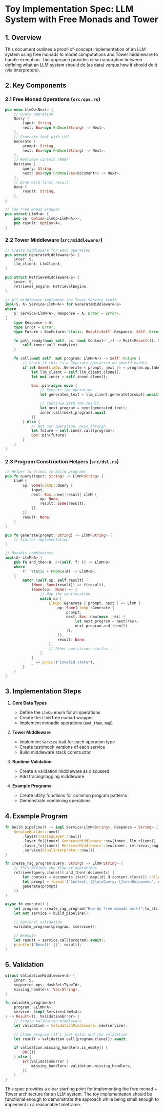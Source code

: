 # Toy Implementation Spec: LLM System with Free Monads and Tower

## 1. Overview

This document outlines a proof-of-concept implementation of an LLM system using free monads to model computations and Tower middleware to handle execution. The approach provides clean separation between defining what an LLM system should do (as data) versus how it should do it (via interpreters).

## 2. Key Components

### 2.1 Free Monad Operations (`src/ops.rs`)
```rust
pub enum LlmOp<Next> {
    // Query operation
    Query {
        input: String,
        next: Box<dyn FnOnce(String) -> Next>,
    },
    // Generate text with LLM
    Generate {
        prompt: String,
        next: Box<dyn FnOnce(String) -> Next>,
    },
    // Retrieve context (RAG)
    Retrieve {
        query: String,
        next: Box<dyn FnOnce(Vec<Document>) -> Next>,
    },
    // Done with final result
    Done {
        result: String,
    },
}

// The free monad wrapper
pub struct LlmM<A> {
    pub op: Option<LlmOp<LlmM<A>>>,
    pub result: Option<A>,
}
```

### 2.2 Tower Middleware (`src/middleware/`)
```rust
// Create middleware for each operation
pub struct GenerateMiddleware<S> {
    inner: S,
    llm_client: LlmClient,
}

pub struct RetrieveMiddleware<S> {
    inner: S,
    retrieval_engine: RetrievalEngine,
}

// All middleware implement the Tower Service trait
impl<S, A> Service<LlmM<A>> for GenerateMiddleware<S>
where
    S: Service<LlmM<A>, Response = A, Error = Error>,
{
    type Response = A;
    type Error = Error;
    type Future = BoxFuture<'static, Result<Self::Response, Self::Error>>;

    fn poll_ready(&mut self, cx: &mut Context<'_>) -> Poll<Result<(), Self::Error>> {
        self.inner.poll_ready(cx)
    }

    fn call(&mut self, mut program: LlmM<A>) -> Self::Future {
        // Check if this is a Generate operation we should handle
        if let Some(LlmOp::Generate { prompt, next }) = program.op.take() {
            let llm_client = self.llm_client.clone();
            let mut inner = self.inner.clone();

            Box::pin(async move {
                // Execute the operation
                let generated_text = llm_client.generate(prompt).await?;

                // Continue with the result
                let next_program = next(generated_text);
                inner.call(next_program).await
            })
        } else {
            // Not our operation, pass through
            let future = self.inner.call(program);
            Box::pin(future)
        }
    }
}
```

### 2.3 Program Construction Helpers (`src/dsl.rs`)
```rust
// Helper functions to build programs
pub fn query(input: String) -> LlmM<String> {
    LlmM {
        op: Some(LlmOp::Query {
            input,
            next: Box::new(|result| LlmM {
                op: None,
                result: Some(result),
            }),
        }),
        result: None,
    }
}

pub fn generate(prompt: String) -> LlmM<String> {
    // Similar implementation
}

// Monadic combinators
impl<A> LlmM<A> {
    pub fn and_then<B, F>(self, f: F) -> LlmM<B>
    where
        F: 'static + FnOnce(A) -> LlmM<B>,
    {
        match (self.op, self.result) {
            (None, Some(result)) => f(result),
            (Some(op), None) => {
                // Map the continuation
                match op {
                    LlmOp::Generate { prompt, next } => LlmM {
                        op: Some(LlmOp::Generate {
                            prompt,
                            next: Box::new(move |res| {
                                let next_program = next(res);
                                next_program.and_then(f)
                            }),
                        }),
                        result: None,
                    },
                    // Other operations similar...
                }
            }
            _ => panic!("Invalid state"),
        }
    }
}
```

## 3. Implementation Steps

1. **Core Data Types**
   - Define the `LlmOp` enum for all operations
   - Create the `LlmM` free monad wrapper
   - Implement monadic operations (`and_then`, `map`)

2. **Tower Middleware**
   - Implement `Service` trait for each operation type
   - Create test/mock versions of each service
   - Build middleware stack constructor

3. **Runtime Validation**
   - Create a validation middleware as discussed
   - Add tracing/logging middleware

4. **Example Programs**
   - Create utility functions for common program patterns
   - Demonstrate combining operations

## 4. Example Program

```rust
fn build_pipeline() -> impl Service<LlmM<String>, Response = String> {
    ServiceBuilder::new()
        .layer(TracingLayer::new())
        .layer_fn(|inner| GenerateMiddleware::new(inner, llm_client))
        .layer_fn(|inner| RetrieveMiddleware::new(inner, retrieval_engine))
        .service(FinalInterpreter::new())
}

fn create_rag_program(query: String) -> LlmM<String> {
    // This defines the flow of operations
    retrieve(query.clone()).and_then(|documents| {
        let context = documents.iter().map(|d| d.content.clone()).collect::<Vec<_>>().join("\n");
        let prompt = format!("Context: {}\n\nQuery: {}\n\nResponse:", context, query);
        generate(prompt)
    })
}

async fn execute() {
    let program = create_rag_program("How do free monads work?".to_string());
    let mut service = build_pipeline();

    // Optional validation
    validate_program(&program, &service)?;

    // Execute
    let result = service.call(program).await?;
    println!("Result: {}", result);
}
```

## 5. Validation

```rust
struct ValidationMiddleware<S> {
    inner: S,
    supported_ops: HashSet<TypeId>,
    missing_handlers: Vec<String>,
}

fn validate_program<A>(
    program: &LlmM<A>,
    service: &impl Service<LlmM<A>>
) -> Result<(), ValidationError> {
    // Create validation middleware
    let validation = ValidationMiddleware::new(service);

    // Clone program (it's just data) and run validation
    let result = validation.call(program.clone()).await;

    if validation.missing_handlers.is_empty() {
        Ok(())
    } else {
        Err(ValidationError {
            missing_handlers: validation.missing_handlers,
        })
    }
}
```

This spec provides a clear starting point for implementing the free monad + Tower architecture for an LLM system. The toy implementation should be functional enough to demonstrate the approach while being small enough to implement in a reasonable timeframe.
